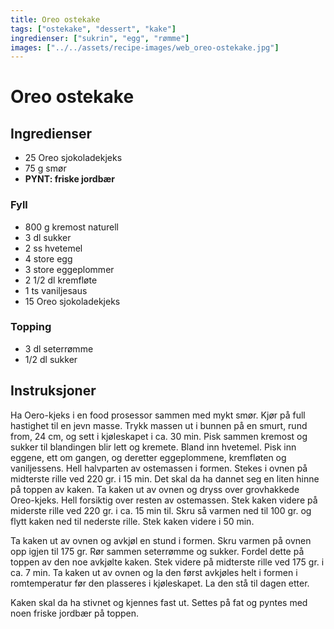 ```yaml
---
title: Oreo ostekake
tags: ["ostekake", "dessert", "kake"]
ingredienser: ["sukrin", "egg", "rømme"]
images: ["../../assets/recipe-images/web_oreo-ostekake.jpg"]
---
```


# Oreo ostekake

## Ingredienser

- 25 Oreo sjokoladekjeks
- 75 g smør
- **PYNT: friske jordbær**

### Fyll

- 800 g kremost naturell
- 3 dl sukker
- 2 ss hvetemel
- 4 store egg
- 3 store eggeplommer
- 2 1/2 dl kremfløte
- 1 ts vaniljesaus
- 15 Oreo sjokoladekjeks

### Topping

- 3 dl seterrømme
- 1/2 dl sukker

## Instruksjoner

Ha Oero-kjeks i en food prosessor sammen med mykt smør. Kjør på full hastighet til en jevn masse. Trykk massen ut i bunnen på en smurt, rund from, 24 cm, og sett i kjøleskapet i ca. 30 min. Pisk sammen kremost og sukker til blandingen blir lett og kremete. Bland inn hvetemel. Pisk inn eggene, ett om gangen, og deretter eggeplommene, kremfløten og vaniljessens. Hell halvparten av ostemassen i formen. Stekes i ovnen på midterste rille ved 220 gr. i 15 min. Det skal da ha dannet seg en liten hinne på toppen av kaken. Ta kaken ut av ovnen og dryss over grovhakkede Oreo-kjeks. Hell forsiktig over resten av ostemassen. Stek kaken videre på miderste rille ved 220 gr. i ca. 15 min til. Skru så varmen ned til 100 gr. og flytt kaken ned til nederste rille. Stek kaken videre i 50 min.

Ta kaken ut av ovnen og avkjøl en stund i formen. Skru varmen på ovnen opp igjen til 175 gr. Rør sammen seterrømme og sukker. Fordel dette på toppen av den noe avkjølte kaken. Stek videre på midterste rille ved 175 gr. i ca. 7 min. Ta kaken ut av ovnen og la den først avkjøles helt i formen i romtemperatur før den plasseres i kjøleskapet. La den stå til dagen etter.

Kaken skal da ha stivnet og kjennes fast ut. Settes på fat og pyntes med noen friske jordbær på toppen.
